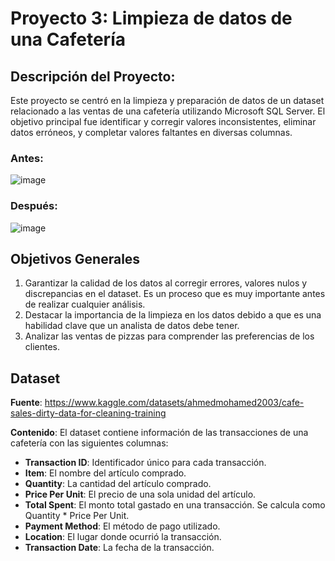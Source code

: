 # Proyecto 3: Limpieza de datos de una Cafetería
## Descripción del Proyecto:
Este proyecto se centró en la limpieza y preparación de datos de un dataset relacionado a las ventas de una cafetería utilizando Microsoft SQL Server. El objetivo principal fue identificar y corregir valores inconsistentes, eliminar datos erróneos, y completar valores faltantes en diversas columnas.
### Antes:

![image](https://github.com/user-attachments/assets/ac119ef8-9321-4fdd-b55c-7f04e1296252)
### Después:
![image](https://github.com/user-attachments/assets/a09b601b-df3f-404b-b6b6-d1838d864517)


## Objetivos Generales
1. Garantizar la calidad de los datos al corregir errores, valores nulos y discrepancias en el dataset. Es un proceso que es muy importante antes de realizar cualquier análisis. 
2. Destacar la importancia de la limpieza en los datos debido a que es una habilidad clave que un analista de datos debe tener.
3. Analizar las ventas de pizzas para comprender las preferencias de los clientes.
## Dataset
**Fuente**: https://www.kaggle.com/datasets/ahmedmohamed2003/cafe-sales-dirty-data-for-cleaning-training

**Contenido**: El dataset contiene información de las transacciones de una cafetería con las siguientes columnas:
 - **Transaction ID**: Identificador único para cada transacción.
  - **Item**: El nombre del artículo comprado.
  - **Quantity**: La cantidad del artículo comprado.
  - **Price Per Unit**: El precio de una sola unidad del artículo.
  - **Total Spent**: El monto total gastado en una transacción. Se calcula como Quantity * Price Per Unit.
  - **Payment Method**: El método de pago utilizado.
  - **Location**: El lugar donde ocurrió la transacción. 
  - **Transaction Date**: La fecha de la transacción.




